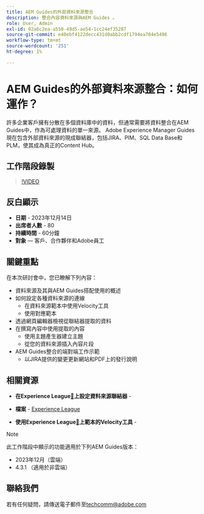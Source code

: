 ```yaml
---
title: AEM Guides的外部資料來源整合
description: 整合內容資料來源與AEM Guides 。
role: User, Admin
exl-id: 02a6c2ea-a550-49d5-ae54-1cc24ef35287
source-git-commit: e40ebf4122decc431d0abb2cdf1794ea704e5496
workflow-type: tm+mt
source-wordcount: '251'
ht-degree: 1%

---
```


# AEM Guides的外部資料來源整合：如何運作？

許多企業客戶擁有分散在多個資料庫中的資料，但通常需要將資料整合在AEM Guides中，作為可處理資料的單一來源。
Adobe Experience Manager Guides現在包含外部資料來源的現成聯結器，包括JIRA、PIM、SQL Data Base和PLM，使其成為真正的Content Hub。


## 工作階段錄製

>[!VIDEO](https://video.tv.adobe.com/v/3426542/datasources-aem-guides)

## 反白顯示

- **日期** - 2023年12月14日
- **出席者人數** - 80
- **持續時間** - 60分鐘
- **對象** — 客戶、合作夥伴和Adobe員工

## 關鍵重點

在本次研討會中，您已瞭解下列內容：
- 資料來源及其與AEM Guides搭配使用的概述
- 如何設定各種資料來源的連線
   - 在資料來源範本中使用Velocity工具
   - 使用對應範本
- 透過網頁編輯器檢視從聯結器提取的資料
- 在撰寫內容中使用提取的內容
   - 使用主題產生器建立主題
   - 從您的資料來源插入內容片段
- AEM Guides整合的端對端工作示範
   - 以JIRA提供的變更更新網站和PDF上的發行說明


## 相關資源

- **在Experience League[&#128279;](https://experienceleague.adobe.com/docs/experience-manager-guides/using/install-guide/cs-ig/web-editor-configs-cs/conf-data-source-connector-tools.html?lang=zh-Hant)上設定資料來源聯結器** - 

- **檔案** - [Experience League](https://experienceleague.adobe.com/docs/experience-manager-guides/using/user-guide/author-content/create-preview-topics/author-content-aem-guides/work-with-web-editor/web-editor-content-snippet.html?lang=zh-Hant)

- **使用Experience League[&#128279;](https://experienceleague.adobe.com/docs/experience-manager-guides/using/user-guide/author-content/create-preview-topics/author-content-aem-guides/work-with-web-editor/web-editor-content-snippet.html?lang=zh-Hant#use-velocity-tools)上範本的Velocity工具** - 



>[!NOTE]
>
> 此工作階段中顯示的功能適用於下列AEM Guides版本：
> - 2023年12月（雲端）
> - 4.3.1 （適用於非雲端）



## 聯絡我們

若有任何疑問，請傳送電子郵件至<techcomm@adobe.com>
